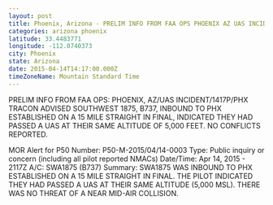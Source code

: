 ```yaml
---
layout: post
title: Phoenix, Arizona - PRELIM INFO FROM FAA OPS PHOENIX AZ UAS INCIDENT 1417P PHX TRACON ADVISED SOUTHWEST 1875
categories: arizona phoenix
latitude: 33.4483771
longitude: -112.0740373
city: Phoenix
state: Arizona
date: 2015-04-14T14:17:00.000Z
timeZoneName: Mountain Standard Time
---
```


PRELIM INFO FROM FAA OPS: PHOENIX, AZ/UAS INCIDENT/1417P/PHX TRACON ADVISED SOUTHWEST 1875, B737, INBOUND TO PHX ESTABLISHED ON A 15 MILE STRAIGHT IN FINAL, INDICATED THEY HAD PASSED A UAS AT THEIR SAME ALTITUDE OF 5,000 FEET. NO CONFLICTS REPORTED.

MOR Alert for P50
Number: P50-M-2015/04/14-0003
Type: Public inquiry or concern (including all pilot reported NMACs)
Date/Time: Apr 14, 2015 - 2117Z
A/C: SWA1875 (B737)
Summary: SWA1875 WAS INBOUND TO PHX ESTABLISHED ON A 15 MILE STRAIGHT IN FINAL. THE PILOT INDICATED THEY HAD PASSED A UAS AT THEIR SAME ALTITUDE (5,000 MSL). THERE WAS NO THREAT OF A NEAR MID-AIR COLLISION.